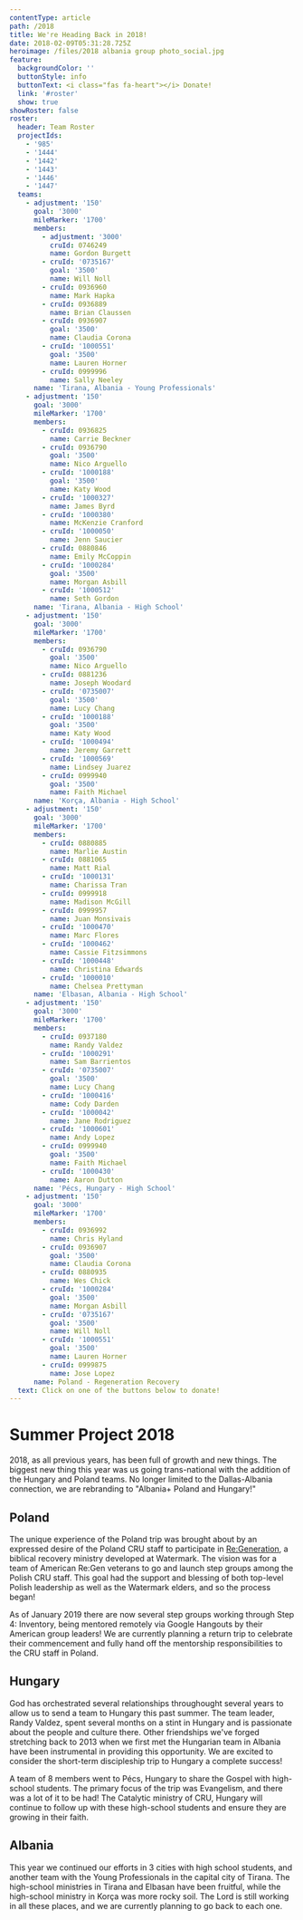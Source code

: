 ```yaml
---
contentType: article
path: /2018
title: We're Heading Back in 2018!
date: 2018-02-09T05:31:28.725Z
heroimage: /files/2018 albania group photo_social.jpg
feature:
  backgroundColor: ''
  buttonStyle: info
  buttonText: <i class="fas fa-heart"></i> Donate!
  link: '#roster'
  show: true
showRoster: false
roster:
  header: Team Roster
  projectIds:
    - '985'
    - '1444'
    - '1442'
    - '1443'
    - '1446'
    - '1447'
  teams:
    - adjustment: '150'
      goal: '3000'
      mileMarker: '1700'
      members:
        - adjustment: '3000'
          cruId: 0746249
          name: Gordon Burgett
        - cruId: '0735167'
          goal: '3500'
          name: Will Noll
        - cruId: 0936960
          name: Mark Hapka
        - cruId: 0936889
          name: Brian Claussen
        - cruId: 0936907
          goal: '3500'
          name: Claudia Corona
        - cruId: '1000551'
          goal: '3500'
          name: Lauren Horner
        - cruId: 0999996
          name: Sally Neeley
      name: 'Tirana, Albania - Young Professionals'
    - adjustment: '150'
      goal: '3000'
      mileMarker: '1700'
      members:
        - cruId: 0936825
          name: Carrie Beckner
        - cruId: 0936790
          goal: '3500'
          name: Nico Arguello
        - cruId: '1000188'
          goal: '3500'
          name: Katy Wood
        - cruId: '1000327'
          name: James Byrd
        - cruId: '1000380'
          name: McKenzie Cranford
        - cruId: '1000050'
          name: Jenn Saucier
        - cruId: 0880846
          name: Emily McCoppin
        - cruId: '1000284'
          goal: '3500'
          name: Morgan Asbill
        - cruId: '1000512'
          name: Seth Gordon
      name: 'Tirana, Albania - High School'
    - adjustment: '150'
      goal: '3000'
      mileMarker: '1700'
      members:
        - cruId: 0936790
          goal: '3500'
          name: Nico Arguello
        - cruId: 0881236
          name: Joseph Woodard
        - cruId: '0735007'
          goal: '3500'
          name: Lucy Chang
        - cruId: '1000188'
          goal: '3500'
          name: Katy Wood
        - cruId: '1000494'
          name: Jeremy Garrett
        - cruId: '1000569'
          name: Lindsey Juarez
        - cruId: 0999940
          goal: '3500'
          name: Faith Michael
      name: 'Korça, Albania - High School'
    - adjustment: '150'
      goal: '3000'
      mileMarker: '1700'
      members:
        - cruId: 0880885
          name: Marlie Austin
        - cruId: 0881065
          name: Matt Rial
        - cruId: '1000131'
          name: Charissa Tran
        - cruId: 0999918
          name: Madison McGill
        - cruId: 0999957
          name: Juan Monsivais
        - cruId: '1000470'
          name: Marc Flores
        - cruId: '1000462'
          name: Cassie Fitzsimmons
        - cruId: '1000448'
          name: Christina Edwards
        - cruId: '1000010'
          name: Chelsea Prettyman
      name: 'Elbasan, Albania - High School'
    - adjustment: '150'
      goal: '3000'
      mileMarker: '1700'
      members:
        - cruId: 0937180
          name: Randy Valdez
        - cruId: '1000291'
          name: Sam Barrientos
        - cruId: '0735007'
          goal: '3500'
          name: Lucy Chang
        - cruId: '1000416'
          name: Cody Darden
        - cruId: '1000042'
          name: Jane Rodriguez
        - cruId: '1000601'
          name: Andy Lopez
        - cruId: 0999940
          goal: '3500'
          name: Faith Michael
        - cruId: '1000430'
          name: Aaron Dutton
      name: 'Pécs, Hungary - High School'
    - adjustment: '150'
      goal: '3000'
      mileMarker: '1700'
      members:
        - cruId: 0936992
          name: Chris Hyland
        - cruId: 0936907
          goal: '3500'
          name: Claudia Corona
        - cruId: 0880935
          name: Wes Chick
        - cruId: '1000284'
          goal: '3500'
          name: Morgan Asbill
        - cruId: '0735167'
          goal: '3500'
          name: Will Noll
        - cruId: '1000551'
          goal: '3500'
          name: Lauren Horner
        - cruId: 0999875
          name: Jose Lopez
      name: Poland - Regeneration Recovery
  text: Click on one of the buttons below to donate!
---
```

# Summer Project 2018

2018, as all previous years, has been full of growth and new things.  The biggest
new thing this year was us going trans-national with the addition of the Hungary
and Poland teams.  No longer limited to the Dallas-Albania connection, we are
rebranding to "Albania+ Poland and Hungary!"

## Poland

The unique experience of the Poland trip was brought about by an expressed desire
of the Poland CRU staff to participate in [Re:Generation](http://www.regenerationrecovery.org/),
a biblical recovery ministry developed at Watermark.  The vision was for a team
of American Re:Gen veterans to go and launch step groups among the Polish CRU staff.
This goal had the support and blessing of both top-level Polish leadership as well
as the Watermark elders, and so the process began!

As of January 2019 there are now several step groups working through Step 4: Inventory,
being mentored remotely via Google Hangouts by their American group leaders!  We
are currently planning a return trip to celebrate their commencement and fully hand
off the mentorship responsibilities to the CRU staff in Poland.

## Hungary

God has orchestrated several relationships throughought several years to allow us
to send a team to Hungary this past summer.  The team leader, Randy Valdez, spent
several months on a stint in Hungary and is passionate about the people and culture
there.  Other friendships we've forged stretching back to 2013 when we first met
the Hungarian team in Albania have been instrumental in providing this opportunity.
We are excited to consider the short-term discipleship trip to Hungary a complete
success!

A team of 8 members went to Pécs, Hungary to share the Gospel with high-school
students.  The primary focus of the trip was Evangelism, and there was a lot of it
to be had!  The Catalytic ministry of CRU, Hungary will continue to follow up with
these high-school students and ensure they are growing in their faith.

## Albania

This year we continued our efforts in 3 cities with high school students, and another
team with the Young Professionals in the capital city of Tirana.  The high-school
ministries in Tirana and Elbasan have been fruitful, while the high-school
ministry in Korça was more rocky soil.  The Lord is still working in all these
places, and we are currently planning to go back to each one.

